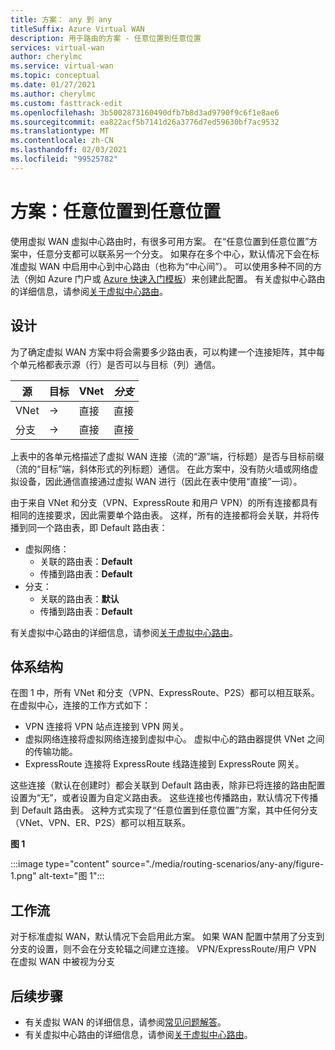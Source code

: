 ```yaml
---
title: 方案： any 到 any
titleSuffix: Azure Virtual WAN
description: 用于路由的方案 - 任意位置到任意位置
services: virtual-wan
author: cherylmc
ms.service: virtual-wan
ms.topic: conceptual
ms.date: 01/27/2021
ms.author: cherylmc
ms.custom: fasttrack-edit
ms.openlocfilehash: 3b5002873160490dfb7b8d3ad9790f9c6f1e8ae6
ms.sourcegitcommit: ea822acf5b7141d26a3776d7ed59630bf7ac9532
ms.translationtype: MT
ms.contentlocale: zh-CN
ms.lasthandoff: 02/03/2021
ms.locfileid: "99525782"
---
```

# <a name="scenario-any-to-any"></a>方案：任意位置到任意位置

使用虚拟 WAN 虚拟中心路由时，有很多可用方案。 在“任意位置到任意位置”方案中，任意分支都可以联系另一个分支。 如果存在多个中心，默认情况下会在标准虚拟 WAN 中启用中心到中心路由（也称为“中心间”）。 可以使用多种不同的方法（例如 Azure 门户或 [Azure 快速入门模板](quickstart-any-to-any-template.md)）来创建此配置。 有关虚拟中心路由的详细信息，请参阅[关于虚拟中心路由](about-virtual-hub-routing.md)。 

## <a name="design"></a><a name="design"></a>设计

为了确定虚拟 WAN 方案中将会需要多少路由表，可以构建一个连接矩阵，其中每个单元格都表示源（行）是否可以与目标（列）通信。

| 源 |   目标 |  VNet | *分支* |
| -------------- | -------- | ---------- | ---|
| VNet     | &#8594;| 直接 | 直接 |
| 分支   | &#8594;| 直接  | 直接 |

上表中的各单元格描述了虚拟 WAN 连接（流的“源”端，行标题）是否与目标前缀（流的“目标”端，斜体形式的列标题）通信。 在此方案中，没有防火墙或网络虚拟设备，因此通信直接通过虚拟 WAN 进行（因此在表中使用“直接”一词）。

由于来自 VNet 和分支（VPN、ExpressRoute 和用户 VPN）的所有连接都具有相同的连接要求，因此需要单个路由表。 这样，所有的连接都将会关联，并将传播到同一个路由表，即 Default 路由表：

* 虚拟网络：
  * 关联的路由表：**Default**
  * 传播到路由表：**Default**
* 分支：
  * 关联的路由表：**默认**
  * 传播到路由表：**Default**

有关虚拟中心路由的详细信息，请参阅[关于虚拟中心路由](about-virtual-hub-routing.md)。

## <a name="architecture"></a><a name="architecture"></a>体系结构

在图 1 中，所有 VNet 和分支（VPN、ExpressRoute、P2S）都可以相互联系。 在虚拟中心，连接的工作方式如下：

* VPN 连接将 VPN 站点连接到 VPN 网关。
* 虚拟网络连接将虚拟网络连接到虚拟中心。 虚拟中心的路由器提供 VNet 之间的传输功能。
* ExpressRoute 连接将 ExpressRoute 线路连接到 ExpressRoute 网关。

这些连接（默认在创建时）都会关联到 Default 路由表，除非已将连接的路由配置设置为“无”，或者设置为自定义路由表。 这些连接也传播路由，默认情况下传播到 Default 路由表。 这种方式实现了“任意位置到任意位置”方案，其中任何分支（VNet、VPN、ER、P2S）都可以相互联系。

**图 1**

:::image type="content" source="./media/routing-scenarios/any-any/figure-1.png" alt-text="图 1":::

## <a name="workflow"></a><a name="workflow"></a>工作流

对于标准虚拟 WAN，默认情况下会启用此方案。 如果 WAN 配置中禁用了分支到分支的设置，则不会在分支轮辐之间建立连接。 VPN/ExpressRoute/用户 VPN 在虚拟 WAN 中被视为分支

## <a name="next-steps"></a>后续步骤

* 有关虚拟 WAN 的详细信息，请参阅[常见问题解答](virtual-wan-faq.md)。
* 有关虚拟中心路由的详细信息，请参阅[关于虚拟中心路由](about-virtual-hub-routing.md)。
